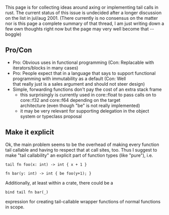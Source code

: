 This page is for collecting ideas around axing or implementing tail calls in rust. The current status of this issue is undecided after a longer discussion on the list in jul/aug 2001. (There currently is no consensus on the matter nor is this page a complete summary of that thread, I am just writing down a few own thoughts right now but the page may very well become that -- boggle)

## Pro/Con

* Pro: Obvious uses in functional programming (Con: Replacable with iterators/blocks in many cases)
* Pro: People expect that in a language that says to support functional programming with immutability as a default (Con: Well     
  that really just is a sales argument and should not steer design)
* Simple, forwarding functions don't pay the cost of an extra stack frame
  * this surprisingly is currently used in core::float to pass calls on to core::f32 and core::f64 depending on the target    
    architecture (even though "be" is not really implemented)
  * it may be very relevant for supporting delegation in the object system or typeclass proposal

## Make it explicit

Ok, the main problem seems to be the overhead of making every function tail callable and having to respect that at call sites, too. Thus I suggest to make "tail callability" an explicit part of function types (like "pure"), i.e.

    tail fn foo(x: int) -> int { x + 1 }

    fn bar(y: int) -> int { be foo(y+1); }

Additionally, at least within a crate, there could be a

    bind tail fn bar(_)

expression for creating tail-callable wrapper functions of normal functions in scope.